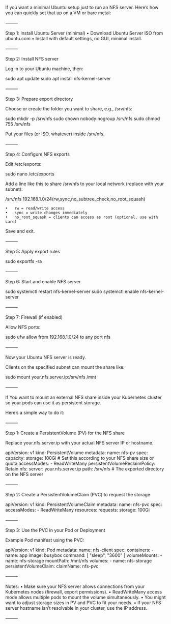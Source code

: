 If you want a minimal Ubuntu setup just to run an NFS server. Here’s how you can quickly set that up on a VM or bare metal:

⸻

Step 1: Install Ubuntu Server (minimal)
	•	Download Ubuntu Server ISO from ubuntu.com
	•	Install with default settings, no GUI, minimal install.

⸻

Step 2: Install NFS server

Log in to your Ubuntu machine, then:

sudo apt update
sudo apt install nfs-kernel-server


⸻

Step 3: Prepare export directory

Choose or create the folder you want to share, e.g., /srv/nfs:

sudo mkdir -p /srv/nfs
sudo chown nobody:nogroup /srv/nfs
sudo chmod 755 /srv/nfs

Put your files (or ISO, whatever) inside /srv/nfs.

⸻

Step 4: Configure NFS exports

Edit /etc/exports:

sudo nano /etc/exports

Add a line like this to share /srv/nfs to your local network (replace with your subnet):

/srv/nfs 192.168.1.0/24(rw,sync,no_subtree_check,no_root_squash)

	•	rw = read/write access
	•	sync = write changes immediately
	•	no_root_squash = clients can access as root (optional, use with care)

Save and exit.

⸻

Step 5: Apply export rules

sudo exportfs -ra


⸻

Step 6: Start and enable NFS server

sudo systemctl restart nfs-kernel-server
sudo systemctl enable nfs-kernel-server


⸻

Step 7: Firewall (if enabled)

Allow NFS ports:

sudo ufw allow from 192.168.1.0/24 to any port nfs


⸻

Now your Ubuntu NFS server is ready.

Clients on the specified subnet can mount the share like:

sudo mount your.nfs.server.ip:/srv/nfs /mnt


⸻


If You want to mount an external NFS share inside your Kubernetes cluster so your pods can use it as persistent storage.

Here’s a simple way to do it:

⸻

Step 1: Create a PersistentVolume (PV) for the NFS share

Replace your.nfs.server.ip with your actual NFS server IP or hostname.

apiVersion: v1
kind: PersistentVolume
metadata:
  name: nfs-pv
spec:
  capacity:
    storage: 100Gi      # Set this according to your NFS share size or quota
  accessModes:
    - ReadWriteMany
  persistentVolumeReclaimPolicy: Retain
  nfs:
    server: your.nfs.server.ip
    path: /srv/nfs       # The exported directory on the NFS server


⸻

Step 2: Create a PersistentVolumeClaim (PVC) to request the storage

apiVersion: v1
kind: PersistentVolumeClaim
metadata:
  name: nfs-pvc
spec:
  accessModes:
    - ReadWriteMany
  resources:
    requests:
      storage: 100Gi


⸻

Step 3: Use the PVC in your Pod or Deployment

Example Pod manifest using the PVC:

apiVersion: v1
kind: Pod
metadata:
  name: nfs-client
spec:
  containers:
    - name: app
      image: busybox
      command: [ "sleep", "3600" ]
      volumeMounts:
        - name: nfs-storage
          mountPath: /mnt/nfs
  volumes:
    - name: nfs-storage
      persistentVolumeClaim:
        claimName: nfs-pvc


⸻

Notes:
	•	Make sure your NFS server allows connections from your Kubernetes nodes (firewall, export permissions).
	•	ReadWriteMany access mode allows multiple pods to mount the volume simultaneously.
	•	You might want to adjust storage sizes in PV and PVC to fit your needs.
	•	If your NFS server hostname isn’t resolvable in your cluster, use the IP address.

⸻


